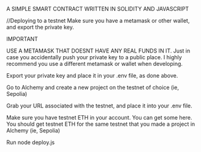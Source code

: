 A SIMPLE SMART CONTRACT WRITTEN IN SOLIDITY AND JAVASCRIPT

//Deploying to a testnet
Make sure you have a metamask or other wallet, and export the private key.

IMPORTANT

USE A METAMASK THAT DOESNT HAVE ANY REAL FUNDS IN IT. Just in case you accidentally push your private key to a public place. I highly recommend you use a different metamask or wallet when developing.

Export your private key and place it in your .env file, as done above.

Go to Alchemy and create a new project on the testnet of choice (ie, Sepolia)

Grab your URL associated with the testnet, and place it into your .env file.

Make sure you have testnet ETH in your account. You can get some here. You should get testnet ETH for the same testnet that you made a project in Alchemy (ie, Sepolia)

Run node deploy.js
